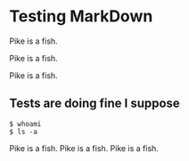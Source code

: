 # Testing MarkDown

Pike is a fish.

Pike is a fish.

Pike is a fish.

## Tests are doing fine I suppose

	$ whoami
	$ ls -a

Pike is a fish.
Pike is a fish.
Pike is a fish.
